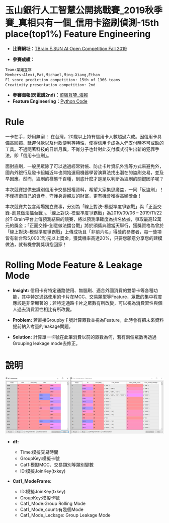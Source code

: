 玉山銀行人工智慧公開挑戰賽_2019秋季賽_真相只有一個_信用卡盜刷偵測-15th place(top1%) Feature Engineering
======================================
* **比賽網址：**[TBrain E.SUN AI Open Competition Fall 2019 ](https://tbrain.trendmicro.com.tw/Competitions/Details/10)

* **參賽成績：**
```
Team:菜雞互啄
Members:Alexi,Pat,Michael,Ming-Xiang,Ethan
F1 score prediction competition: 15th of 1366 teams
Creativity presentation competition: 2nd
```
* **參賽海報(閃電講2nd)：**[菜雞互啄_海報](https://github.com/CubatLin/TBrain-E.SUN-AI-Open-Competition-Fall-2019-15th-place-Feature-Engineering/blob/master/%E8%8F%9C%E9%9B%9E%E4%BA%92%E5%95%84_%E7%8E%89%E5%B1%B1%E9%8A%80%E8%A1%8C2019%E4%BA%BA%E5%B7%A5%E6%99%BA%E6%85%A7%E7%A7%8B%E5%AD%A3%E5%85%AC%E9%96%8B%E6%8C%91%E6%88%B0%E8%B3%BD%E5%85%A8%E9%96%8B%E6%B5%B7%E5%A0%B1.pdf)
* **Feature Engineering：**[Python Code](https://github.com/CubatLin/TBrain-E.SUN-AI-Open-Competition-Fall-2019-15th-place-Feature-Engineering/blob/master/%E8%8F%9C%E9%9B%9E%E4%BA%92%E5%95%84_ModeCode.py)

Rule
========
一卡在手，妙用無窮！ 在台灣，20歲以上持有信用卡人數超過六成。因信用卡具備高回饋、延遲付款以及付款便利等特性，使得信用卡成為人們支付時不可或缺的工具。不過隨著科技的日新月異，不肖分子也針對此支付模式衍生出新的犯罪手法，即「信用卡盜刷」。

面對盜刷，一般民眾除了可以透過經常對帳、防止卡片資訊外洩等方式來避免外，國內外銀行及發卡組織近年也開始運用機器學習演算法找出潛在的盜刷交易，並及早因應。然而，盜刷的樣態千百種，到底什麼才是足以判斷為盜刷的關鍵因子呢？

本次競賽提供去識別信用卡交易授權資料，希望大家集思廣益，一同「反盜刷」！不僅捍衛自己的資產，守護身邊親友的財富，更有機會獲得高額獎金！

本次競賽共包含兩場獨立賽事，分別為「線上對決–模型準度爭霸戰」與「正面交鋒–創意做法擂台戰」。「線上對決–模型準度爭霸戰」為2019/09/06 – 2019/11/22於T-Brain平台上傳預測結果的競賽，將以預測準確度為排名依據，爭取最高12萬元的獎金；「正面交鋒–創意做法擂台戰」將於頒獎典禮當天舉行，獲獎資格為曾於「線上對決–模型準度爭霸戰」上傳成功且「非前六名」得獎的參賽者，每一獎項皆有新台幣5,000(含)元以上獎金，獲獎機率高達20%，只要您願意分享您的建模做法，就有機會將獎項抱回家！

Rolling Mode Feature & Leakage Mode
==================
* **Insight:**
信用卡有特定通路使用、無腦刷、適合外國消費的雙幣卡等各種功能，其中特定通路使用的卡片在MCC、交易類型等Feature，眾數的集中程度應該是非常顯著的；若特定通路卡片之眾數有所改變，可以視為消費習性與個人過去消費習性相比有所改變。

* **Problem:**
若直接Groupby卡號計算眾數並視為Feature，此時會有把未來資料提前納入考量的leakage問題。

* **Solution:**
計算單一卡號在此筆消費以前的眾數為何，若有兩個眾數再透過Grouping leakage mode去修正。

說明
=================================================================================================
![image](https://github.com/CubatLin/TBrain-E.SUN-AI-Open-Competition-Fall-2019-15th-place-Feature-Engineering/blob/master/Mode_Demonstration.jpg)

* **df:**
  * Time:模擬交易時間
  * GroupKey:模擬卡號
  * Cat1:模擬MCC、交易類別等類別變數
  * ID:模擬JoinKey(txkey)

* **Cat1_ModeFrame:**
  * ID:模擬JoinKey(txkey)
  * GroupKey:模擬卡號
  * Cat1_Mode:Group Rolling Mode
  * Cat1_Mode_count:有幾個Mode
  * Cat1_Mode_Leckage: Group Leakage Mode
